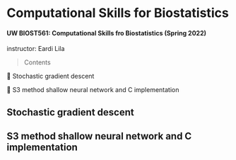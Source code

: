 # Computational Skills for Biostatistics
#### UW BIOST561: Computational Skills fro Biostatistics (Spring 2022)
instructor: Eardi Lila

> Contents

🌟 Stochastic gradient descent 

🌟 S3 method shallow neural network and C implementation

## Stochastic gradient descent 


## S3 method shallow neural network and C implementation
